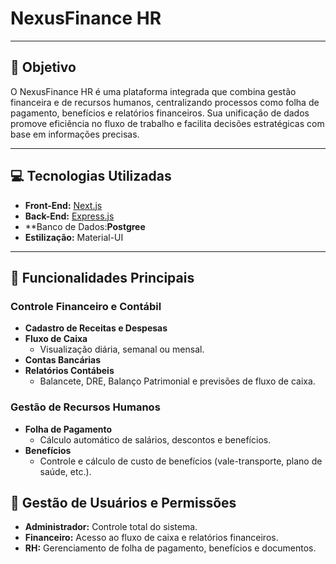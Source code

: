 # NexusFinance HR

---

## 🚀 **Objetivo**
O NexusFinance HR é uma plataforma integrada que combina gestão financeira e de recursos humanos, centralizando processos como folha de pagamento, 
benefícios e relatórios financeiros. Sua unificação de dados promove eficiência no fluxo de trabalho e facilita decisões estratégicas com base em informações precisas.

---
## 💻 **Tecnologias Utilizadas**
- **Front-End:** [Next.js](https://nextjs.org/)
- **Back-End:** [Express.js](https://expressjs.com/)
- **Banco de Dados:**Postgree**
- **Estilização:** Material-UI
---

## 🔑 **Funcionalidades Principais**

### **Controle Financeiro e Contábil**
- **Cadastro de Receitas e Despesas**
- **Fluxo de Caixa**
  - Visualização diária, semanal ou mensal.
- **Contas Bancárias**
- **Relatórios Contábeis**
  - Balancete, DRE, Balanço Patrimonial e previsões de fluxo de caixa.

### **Gestão de Recursos Humanos**
- **Folha de Pagamento**
  - Cálculo automático de salários, descontos e benefícios.
- **Benefícios**
  - Controle e cálculo de custo de benefícios (vale-transporte, plano de saúde, etc.).

## 👥 **Gestão de Usuários e Permissões**
- **Administrador:** Controle total do sistema.
- **Financeiro:** Acesso ao fluxo de caixa e relatórios financeiros.
- **RH:** Gerenciamento de folha de pagamento, benefícios e documentos.
